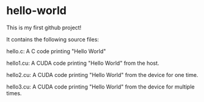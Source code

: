 # hello-world
This is my first github project!

It contains the following source files:

hello.c:   A C code printing "Hello World"

hello1.cu: A CUDA code printing "Hello World" from the host.

hello2.cu: A CUDA code printing "Hello World" from the device for one time.

hello3.cu: A CUDA code printing "Hello World" from the device for multiple times.

